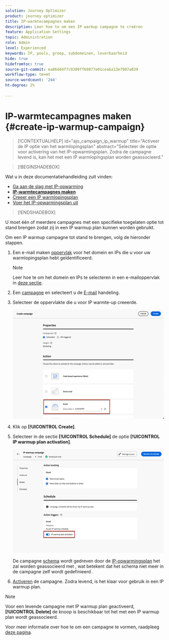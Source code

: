 ```yaml
---
solution: Journey Optimizer
product: journey optimizer
title: IP-warmtecampagnes maken
description: Leer hoe te om een IP warmup campagne te creëren
feature: Application Settings
topic: Administration
role: Admin
level: Experienced
keywords: IP, pools, groep, subdomeinen, leverbaarheid
hide: true
hidefromtoc: true
source-git-commit: ea86d44f7c9309ff69877e01cea6a13e7907a039
workflow-type: tm+mt
source-wordcount: '244'
ht-degree: 2%

---
```


# IP-warmtecampagnes maken {#create-ip-warmup-campaign}

>[!CONTEXTUALHELP]
>id="ajo_campaign_ip_warmup"
>title="Activeer de IP optie van het warmlopingsplan"
>abstract="Selecteer de optie voor activering van het IP-opwarmingsplan. Zodra de campagne levend is, kan het met een IP warmlopingsplan worden geassocieerd."

>[!BEGINSHADEBOX]

Wat u in deze documentatiehandleiding zult vinden:

* [Ga aan de slag met IP-opwarming](ip-warmup-gs.md)
* **[IP-warmtecampagnes maken](ip-warmup-campaign.md)**
* [Creeer een IP warmlopingsplan](ip-warmup-plan.md)
* [Voer het IP-opwarmingsplan uit](ip-warmup-running.md)

>[!ENDSHADEBOX]

U moet één of meerdere campagnes met een specifieke toegelaten optie tot stand brengen zodat zij in een IP warmup plan kunnen worden gebruikt.

Om een IP warmup campagne tot stand te brengen, volg de hieronder stappen.

1. Een e-mail maken [oppervlak](channel-surfaces.md) voor het domein en IPs die u voor uw warmlopingsplan hebt geïdentificeerd.<!--how do you identify these or who does it at the customer level?-->

   >[!NOTE]
   >
   >Leer hoe te om het domein en IPs te selecteren in een e-mailoppervlak in [deze sectie](../email/email-settings.md#subdomains-and-ip-pools).

1. Een [campagne](../campaigns/create-campaign.md) en selecteert u de [E-mail](../email/create-email.md#create-email-journey-campaign) handeling.

1. Selecteer de oppervlakte die u voor IP warmte-up creeerde.

   ![](assets/ip-warmup-campaign-surface.png)

   <!--You must use the same surface as the one that will be used for the asociated IP warmup plan. [Learn how to create an IP warmup plan](#create-ip-warmup-plan)-->

1. Klik op **[!UICONTROL Create]**.

1. Selecteer in de sectie **[!UICONTROL Schedule]** de optie **[!UICONTROL IP warmup plan activation]**.

   ![](assets/ip-warmup-campaign-plan-activation.png)

   De campagne [schema](../campaigns/create-campaign.md#schedule) wordt gedreven door de [IP-opwarmingsplan](ip-warmup-plan.md) het zal worden geassocieerd met , wat betekent dat het schema niet meer in de campagne zelf wordt gedefinieerd .

1. [Activeren](../campaigns/review-activate-campaign.md) de campagne. Zodra levend, is het klaar voor gebruik in een IP warmup plan.

>[!NOTE]
>
>Voor een levende campagne met IP warmup plan geactiveerd, **[!UICONTROL Delete]** de knoop is beschikbaar tot het met een IP warmup plan wordt geassocieerd.

Voor meer informatie over hoe te om een campagne te vormen, raadpleeg [deze pagina](../campaigns/get-started-with-campaigns.md).

<!--Any recommendations when defining an audience? i.e do you have to include all your database or a limited number or according to your Excel file?-->

